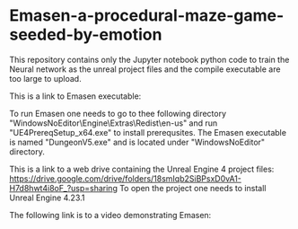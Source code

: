 # Emasen-a-procedural-maze-game-seeded-by-emotion

This repository contains only the Jupyter notebook python code to train the Neural network as the unreal project files and the compile executable are too large to upload.

This is a link to Emasen executable:

To run Emasen one needs to go to thee following directory "WindowsNoEditor\Engine\Extras\Redist\en-us" and run "UE4PrereqSetup_x64.exe" to install prerequsites.
The Emasen executable is named "DungeonV5.exe" and is located under "WindowsNoEditor" directory.

This is a link to a web drive containing the Unreal Engine 4 project files: https://drive.google.com/drive/folders/18smIqb2SiBPsxD0vA1-H7d8hwt4i8oF_?usp=sharing
To open the project one needs to install Unreal Engine 4.23.1

The following link is to a video demonstrating Emasen:
